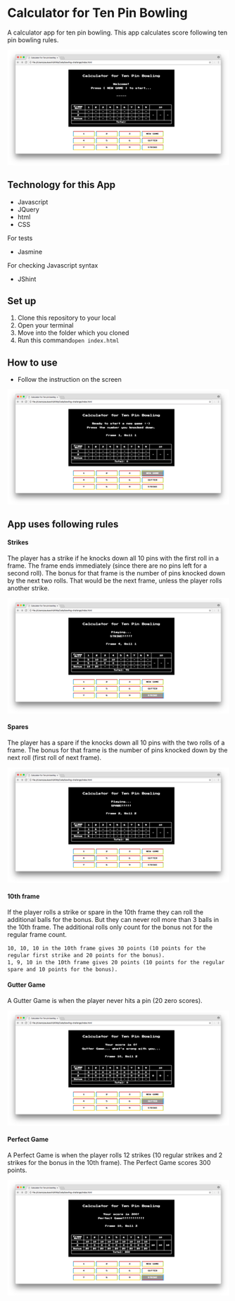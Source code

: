 
Calculator for Ten Pin Bowling
=================

A calculator app for ten pin bowling. This app calculates score following ten pin bowling rules.

![Home](https://github.com/fenglish/images/blob/master/Calculator_Home.png)


Technology for this App
-------
- Javascript
- JQuery
- html
- CSS

For tests
- Jasmine

For checking Javascript syntax
- JShint



Set up
-------

1. Clone this repository to your local
2. Open your terminal
3. Move into the folder which you cloned
4. Run this command```open index.html```

How to use
-------

- Follow the instruction on the screen

![NewGame](https://github.com/fenglish/images/blob/master/Calculator_NewGame.png)


App uses following rules
-------
#### Strikes

The player has a strike if he knocks down all 10 pins with the first roll in a frame. The frame ends immediately (since there are no pins left for a second roll). The bonus for that frame is the number of pins knocked down by the next two rolls. That would be the next frame, unless the player rolls another strike.

![Strikes](https://github.com/fenglish/images/blob/master/Calculator_Strike.png)

#### Spares

The player has a spare if the knocks down all 10 pins with the two rolls of a frame. The bonus for that frame is the number of pins knocked down by the next roll (first roll of next frame).

![Spares](https://github.com/fenglish/images/blob/master/Calculator_Spare.png)

#### 10th frame

If the player rolls a strike or spare in the 10th frame they can roll the additional balls for the bonus. But they can never roll more than 3 balls in the 10th frame. The additional rolls only count for the bonus not for the regular frame count.

    10, 10, 10 in the 10th frame gives 30 points (10 points for the regular first strike and 20 points for the bonus).
    1, 9, 10 in the 10th frame gives 20 points (10 points for the regular spare and 10 points for the bonus).

#### Gutter Game

A Gutter Game is when the player never hits a pin (20 zero scores).

![GutterGame](https://github.com/fenglish/images/blob/master/Calculator_GutterGame.png)

#### Perfect Game

A Perfect Game is when the player rolls 12 strikes (10 regular strikes and 2 strikes for the bonus in the 10th frame). The Perfect Game scores 300 points.

![PerfectGame](https://github.com/fenglish/images/blob/master/Calculator_PerfectGame.png)
